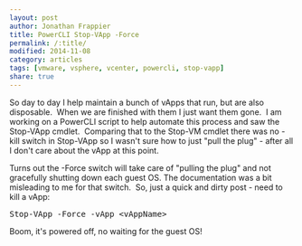 ```yaml
---
layout: post
author: Jonathan Frappier
title: PowerCLI Stop-VApp -Force
permalink: /:title/
modified: 2014-11-08
category: articles
tags: [vmware, vsphere, vcenter, powercli, stop-vapp]
share: true
---
```

So day to day I help maintain a bunch of vApps that run, but are also disposable.  When we are finished with them I just want them gone.  I am working on a PowerCLI script to help automate this process and saw the Stop-VApp cmdlet.  Comparing that to the Stop-VM cmdlet there was no -kill switch in Stop-VApp so I wasn't sure how to just "pull the plug" - after all I don't care about the vApp at this point.

Turns out the -Force switch will take care of "pulling the plug" and not gracefully shutting down each guest OS. The documentation was a bit misleading to me for that switch.  So, just a quick and dirty post - need to kill a vApp:
<pre>Stop-VApp -Force -vApp &lt;vAppName&gt;</pre>
Boom, it's powered off, no waiting for the guest OS!